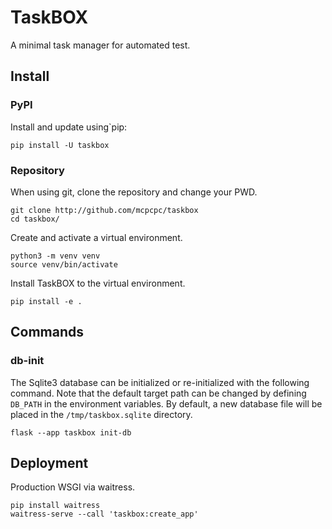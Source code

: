 # TaskBOX

A minimal task manager for automated test.

## Install

### PyPI

Install and update using`pip:

```shell
pip install -U taskbox
```

### Repository

When using git, clone the repository and change your PWD.

```shell
git clone http://github.com/mcpcpc/taskbox
cd taskbox/
```

Create and activate a virtual environment.

```shell
python3 -m venv venv
source venv/bin/activate
```

Install TaskBOX to the virtual environment.

```shell
pip install -e .
```

## Commands

### db-init

The Sqlite3 database can be initialized or re-initialized with the
following command. Note that the default target path can be changed
by defining `DB_PATH` in the environment variables. By default, a
new database file will be placed in the `/tmp/taskbox.sqlite`
directory.

```shell
flask --app taskbox init-db
```

## Deployment

Production WSGI via waitress.

```
pip install waitress
waitress-serve --call 'taskbox:create_app'
```
